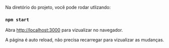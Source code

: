 Na diretório do projeto, você pode rodar utlizando:
### `npm start`

Abra [http://localhost:3000](http://localhost:3000) para vizualizar no navegador.

A página é auto reload, não precisa recarregar para vizualizar as mudanças.

